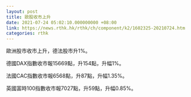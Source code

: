 ```yaml
---
layout: post
title: 歐股收市上升
date: 2021-07-24 05:02:10.000000000 +08:00
link: https://news.rthk.hk/rthk/ch/component/k2/1602325-20210724.htm
categories: rthk
---
```


歐洲股市收市上升，德法股市升1%。

德國DAX指數收市報15669點，升154點，升幅1%。

法國CAC指數收市報6568點，升87點，升幅1.35%。

英國富時100指數收市報7027點，升59點，升幅0.85%。
